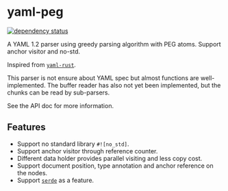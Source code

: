 # yaml-peg

[![dependency status](https://deps.rs/repo/github/KmolYuan/yaml-peg-rs/status.svg)](https://deps.rs/crate/yaml-peg/)

A YAML 1.2 parser using greedy parsing algorithm with PEG atoms. Support anchor visitor and no-std.

Inspired from [`yaml-rust`](https://github.com/chyh1990/yaml-rust).

This parser is not ensure about YAML spec but almost functions are well-implemented. The buffer reader has also not yet been implemented, but the chunks can be read by sub-parsers.

See the API doc for more information.

## Features

+ Support no standard library `#![no_std]`.
+ Support anchor visitor through reference counter.
+ Different data holder provides parallel visiting and less copy cost.
+ Support document position, type annotation and anchor reference on the nodes.
+ Support [`serde`](https://github.com/serde-rs/serde) as a feature.
